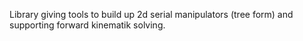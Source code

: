 Library giving tools to build up 2d serial manipulators (tree form) and supporting forward kinematik solving. 
